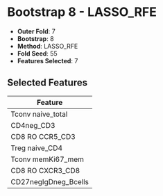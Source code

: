 # Bootstrap 8 - LASSO_RFE

- **Outer Fold**: 7
- **Bootstrap**: 8
- **Method**: LASSO_RFE
- **Fold Seed**: 55
- **Features Selected**: 7

## Selected Features

| Feature |
|---------|
| Tconv naive_total |
| CD4neg_CD3 |
| CD8 RO CCR5_CD3 |
| Treg naive_CD4 |
| Tconv memKi67_mem |
| CD8 RO CXCR3_CD8 |
| CD27negIgDneg_Bcells |
